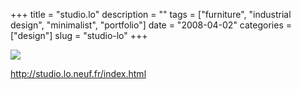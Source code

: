 +++
title = "studio.lo"
description = ""
tags = ["furniture", "industrial design", "minimalist", "portfolio"]
date = "2008-04-02"
categories = ["design"]
slug = "studio-lo"
+++


 

  <div id="screens-thumbs" class="clearfix">
    <div class="txt-center" id="design-submission"><a href="http://studio.lo.neuf.fr/index.html"><img id='bluga-thumbnail-1167' class='bluga-thumbnail large' src='http://media.konigi.com/bluga/
wt47f3ba2fce488.jpg'/></a></div>  
  </div>   
<p><a href="http://studio.lo.neuf.fr/index.html">http://studio.lo.neuf.fr/index.html</a></p>




